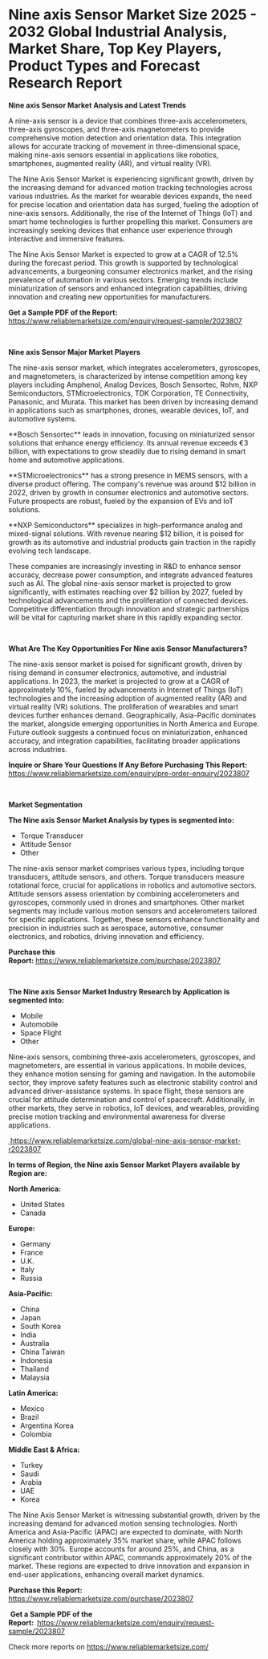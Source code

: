 <p><h1>Nine axis Sensor Market Size 2025 - 2032 Global Industrial Analysis, Market Share, Top Key Players, Product Types and Forecast Research Report</h1></p><p><strong>Nine axis Sensor Market Analysis and Latest Trends</strong></p>
<p><p>A nine-axis sensor is a device that combines three-axis accelerometers, three-axis gyroscopes, and three-axis magnetometers to provide comprehensive motion detection and orientation data. This integration allows for accurate tracking of movement in three-dimensional space, making nine-axis sensors essential in applications like robotics, smartphones, augmented reality (AR), and virtual reality (VR).</p><p>The Nine Axis Sensor Market is experiencing significant growth, driven by the increasing demand for advanced motion tracking technologies across various industries. As the market for wearable devices expands, the need for precise location and orientation data has surged, fueling the adoption of nine-axis sensors. Additionally, the rise of the Internet of Things (IoT) and smart home technologies is further propelling this market. Consumers are increasingly seeking devices that enhance user experience through interactive and immersive features.</p><p>The Nine Axis Sensor Market is expected to grow at a CAGR of 12.5% during the forecast period. This growth is supported by technological advancements, a burgeoning consumer electronics market, and the rising prevalence of automation in various sectors. Emerging trends include miniaturization of sensors and enhanced integration capabilities, driving innovation and creating new opportunities for manufacturers.</p></p>
<p><strong>Get a Sample PDF of the Report:&nbsp;</strong> <a href="https://www.reliablemarketsize.com/enquiry/request-sample/2023807?utm_campaign=2334&utm_medium=2&utm_source=Github&utm_content=ia&utm_term=06042025&utm_id=nine-axis-sensor">https://www.reliablemarketsize.com/enquiry/request-sample/2023807</a></p>
<p>&nbsp;</p>
<p><strong>Nine axis Sensor Major Market Players</strong></p>
<p><p>The nine-axis sensor market, which integrates accelerometers, gyroscopes, and magnetometers, is characterized by intense competition among key players including Amphenol, Analog Devices, Bosch Sensortec, Rohm, NXP Semiconductors, STMicroelectronics, TDK Corporation, TE Connectivity, Panasonic, and Murata. This market has been driven by increasing demand in applications such as smartphones, drones, wearable devices, IoT, and automotive systems.</p><p>**Bosch Sensortec** leads in innovation, focusing on miniaturized sensor solutions that enhance energy efficiency. Its annual revenue exceeds €3 billion, with expectations to grow steadily due to rising demand in smart home and automotive applications.</p><p>**STMicroelectronics** has a strong presence in MEMS sensors, with a diverse product offering. The company's revenue was around $12 billion in 2022, driven by growth in consumer electronics and automotive sectors. Future prospects are robust, fueled by the expansion of EVs and IoT solutions.</p><p>**NXP Semiconductors** specializes in high-performance analog and mixed-signal solutions. With revenue nearing $12 billion, it is poised for growth as its automotive and industrial products gain traction in the rapidly evolving tech landscape.</p><p>These companies are increasingly investing in R&D to enhance sensor accuracy, decrease power consumption, and integrate advanced features such as AI. The global nine-axis sensor market is projected to grow significantly, with estimates reaching over $2 billion by 2027, fueled by technological advancements and the proliferation of connected devices. Competitive differentiation through innovation and strategic partnerships will be vital for capturing market share in this rapidly expanding sector.</p></p>
<p>&nbsp;</p>
<p><strong>What Are The Key Opportunities For Nine axis Sensor Manufacturers?</strong></p>
<p><p>The nine-axis sensor market is poised for significant growth, driven by rising demand in consumer electronics, automotive, and industrial applications. In 2023, the market is projected to grow at a CAGR of approximately 10%, fueled by advancements in Internet of Things (IoT) technologies and the increasing adoption of augmented reality (AR) and virtual reality (VR) solutions. The proliferation of wearables and smart devices further enhances demand. Geographically, Asia-Pacific dominates the market, alongside emerging opportunities in North America and Europe. Future outlook suggests a continued focus on miniaturization, enhanced accuracy, and integration capabilities, facilitating broader applications across industries.</p></p>
<p><strong>Inquire or Share Your Questions If Any Before Purchasing This Report:</strong> <a href="https://www.reliablemarketsize.com/enquiry/pre-order-enquiry/2023807?utm_campaign=2334&utm_medium=2&utm_source=Github&utm_content=ia&utm_term=06042025&utm_id=nine-axis-sensor">https://www.reliablemarketsize.com/enquiry/pre-order-enquiry/2023807</a></p>
<p>&nbsp;</p>
<p><strong>Market Segmentation</strong></p>
<p><strong>The Nine axis Sensor Market Analysis by types is segmented into:</strong></p>
<p><ul><li>Torque Transducer</li><li>Attitude Sensor</li><li>Other</li></ul></p>
<p><p>The nine-axis sensor market comprises various types, including torque transducers, attitude sensors, and others. Torque transducers measure rotational force, crucial for applications in robotics and automotive sectors. Attitude sensors assess orientation by combining accelerometers and gyroscopes, commonly used in drones and smartphones. Other market segments may include various motion sensors and accelerometers tailored for specific applications. Together, these sensors enhance functionality and precision in industries such as aerospace, automotive, consumer electronics, and robotics, driving innovation and efficiency.</p></p>
<p><strong>Purchase this Report:&nbsp;</strong><a href="https://www.reliablemarketsize.com/purchase/2023807?utm_campaign=2334&utm_medium=2&utm_source=Github&utm_content=ia&utm_term=06042025&utm_id=nine-axis-sensor">https://www.reliablemarketsize.com/purchase/2023807</a></p>
<p>&nbsp;</p>
<p><strong>The Nine axis Sensor Market Industry Research by Application is segmented into:</strong></p>
<p><ul><li>Mobile</li><li>Automobile</li><li>Space Flight</li><li>Other</li></ul></p>
<p><p>Nine-axis sensors, combining three-axis accelerometers, gyroscopes, and magnetometers, are essential in various applications. In mobile devices, they enhance motion sensing for gaming and navigation. In the automobile sector, they improve safety features such as electronic stability control and advanced driver-assistance systems. In space flight, these sensors are crucial for attitude determination and control of spacecraft. Additionally, in other markets, they serve in robotics, IoT devices, and wearables, providing precise motion tracking and environmental awareness for diverse applications.</p></p>
<p><a href="https://www.reliablemarketsize.com/global-nine-axis-sensor-market-r2023807?utm_campaign=2334&utm_medium=2&utm_source=Github&utm_content=ia&utm_term=06042025&utm_id=nine-axis-sensor">&nbsp;https://www.reliablemarketsize.com/global-nine-axis-sensor-market-r2023807</a></p>
<p><strong>In terms of Region, the Nine axis Sensor Market Players available by Region are:</strong></p>
<p>
    <p> <strong> North America: </strong>
        <ul>
            <li>United States</li>
            <li>Canada</li>
        </ul>
        </p> 
    <p> <strong> Europe: </strong>
        <ul>
            <li>Germany</li>
            <li>France</li>
            <li>U.K.</li>
            <li>Italy</li>
            <li>Russia</li>
        </ul>
        </p> 
    <p> <strong> Asia-Pacific: </strong>
        <ul>
            <li>China</li>
            <li>Japan</li>
            <li>South Korea</li>
            <li>India</li>
            <li>Australia</li>
            <li>China Taiwan</li>
            <li>Indonesia</li>
            <li>Thailand</li>
            <li>Malaysia</li>
        </ul>
        </p> 
    <p> <strong> Latin America: </strong>
        <ul>
            <li>Mexico</li>
            <li>Brazil</li>
            <li>Argentina Korea</li>
            <li>Colombia</li>
        </ul>
        </p> 
    <p> <strong> Middle East & Africa: </strong>
        <ul>
            <li>Turkey</li>
            <li>Saudi</li>
            <li>Arabia</li>
            <li>UAE</li>
            <li>Korea</li>
        </ul>
    </p>
    </p>
<p><p>The Nine Axis Sensor Market is witnessing substantial growth, driven by the increasing demand for advanced motion sensing technologies. North America and Asia-Pacific (APAC) are expected to dominate, with North America holding approximately 35% market share, while APAC follows closely with 30%. Europe accounts for around 25%, and China, as a significant contributor within APAC, commands approximately 20% of the market. These regions are expected to drive innovation and expansion in end-user applications, enhancing overall market dynamics.</p></p>
<p><strong>Purchase this Report: </strong><a href="https://www.reliablemarketsize.com/purchase/2023807?utm_campaign=2334&utm_medium=2&utm_source=Github&utm_content=ia&utm_term=06042025&utm_id=nine-axis-sensor">https://www.reliablemarketsize.com/purchase/2023807</a></p>
<p>&nbsp;<strong>Get a Sample PDF of the Report:&nbsp;&nbsp;</strong><a href="https://www.reliablemarketsize.com/enquiry/request-sample/2023807?utm_campaign=2334&utm_medium=2&utm_source=Github&utm_content=ia&utm_term=06042025&utm_id=nine-axis-sensor">https://www.reliablemarketsize.com/enquiry/request-sample/2023807</a></p>
<p><strong></strong></p>
<p>Check more reports on <a href="https://www.reliablemarketsize.com/?utm_campaign=2334&utm_medium=2&utm_source=Github&utm_content=ia&utm_term=06042025&utm_id=nine-axis-sensor">https://www.reliablemarketsize.com/</a></p>